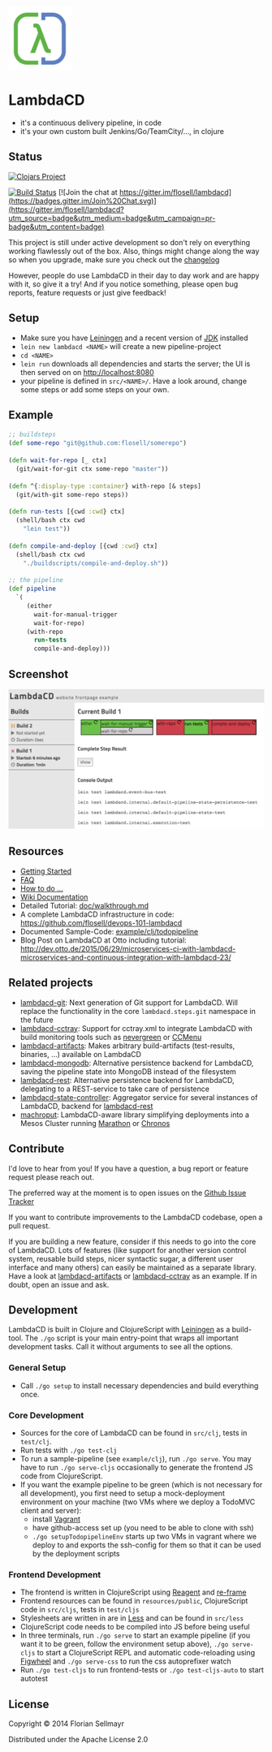 <img src="doc/img/lambdacd-logo.png" width="125px"/>

# LambdaCD


* it's a continuous delivery pipeline, in code
* it's your own custom built Jenkins/Go/TeamCity/..., in clojure


## Status

[![Clojars Project](http://clojars.org/lambdacd/latest-version.svg)](http://clojars.org/lambdacd)

[![Build Status](https://travis-ci.org/flosell/lambdacd.svg?branch=master)](https://travis-ci.org/flosell/lambdacd) [![Join the chat at https://gitter.im/flosell/lambdacd](https://badges.gitter.im/Join%20Chat.svg)](https://gitter.im/flosell/lambdacd?utm_source=badge&utm_medium=badge&utm_campaign=pr-badge&utm_content=badge)

This project is still under active development so don't rely on everything working flawlessly out of the box.
Also, things might change along the way so when you upgrade, make sure you check out the [changelog](CHANGELOG.md)

However, people do use LambdaCD in their day to day work and are happy with it, so give it a try!
And if you notice something, please open bug reports, feature requests or just give feedback!

## Setup

* Make sure you have [Leiningen](http://leiningen.org) and a recent version of 
  [JDK](http://www.oracle.com/technetwork/java/javase/downloads/jdk8-downloads-2133151.html) installed
* `lein new lambdacd <NAME>` will create a new pipeline-project
* `cd <NAME>`
* `lein run` downloads all dependencies and starts the server; the UI is then served on on [http://localhost:8080](http://localhost:8080)
* your pipeline is defined in `src/<NAME>/`. Have a look around, change some steps or add some steps on your own.


## Example

```clojure
;; buildsteps
(def some-repo "git@github.com:flosell/somerepo")

(defn wait-for-repo [_ ctx]
  (git/wait-for-git ctx some-repo "master"))

(defn ^{:display-type :container} with-repo [& steps]
  (git/with-git some-repo steps))

(defn run-tests [{cwd :cwd} ctx]
  (shell/bash ctx cwd
    "lein test"))

(defn compile-and-deploy [{cwd :cwd} ctx]
  (shell/bash ctx cwd
    "./buildscripts/compile-and-deploy.sh"))

;; the pipeline
(def pipeline
  `(
     (either
       wait-for-manual-trigger
       wait-for-repo)
     (with-repo
       run-tests
       compile-and-deploy)))
```

## Screenshot

![Screenshot](doc/img/readme-screenshot.png)


## Resources

* [Getting Started](http://www.lambda.cd/getting-started/)
* [FAQ](doc/FAQ.md)
* [How to do ...](doc/howto.md)
* [Wiki Documentation](https://github.com/flosell/lambdacd/wiki)
* Detailed Tutorial: [doc/walkthrough.md](doc/walkthrough.md)
* A complete LambdaCD infrastructure in code: https://github.com/flosell/devops-101-lambdacd
* Documented Sample-Code: [example/clj/todopipeline](example/clj/todopipeline)
* Blog Post on LambdaCD at Otto including tutorial: http://dev.otto.de/2015/06/29/microservices-ci-with-lambdacd-microservices-and-continuous-integration-with-lambdacd-23/

## Related projects

* [lambdacd-git](https://github.com/flosell/lambdacd-git): Next generation of Git support for LambdaCD. Will replace the functionality in the core `lambdacd.steps.git` namespace in the future
* [lambdacd-cctray](https://github.com/flosell/lambdacd-cctray): Support for cctray.xml to integrate LambdaCD with build monitoring tools such as [nevergreen](http://nevergreen.io/) or [CCMenu](http://ccmenu.org/)
* [lambdacd-artifacts](https://github.com/flosell/lambdacd-artifacts): Makes arbitrary build-artifacts (test-results, binaries, ...) available on LambdaCD
* [lambdacd-mongodb](https://github.com/SimonMonecke/lambdacd-mongodb): Alternative persistence backend for LambdaCD, saving the pipeline state into MongoDB instead of the filesystem
* [lambdacd-rest](https://github.com/SimonMonecke/lambdacd-rest): Alternative persistence backend for LambdaCD, delegating to a REST-service to take care of persistence
* [lambdacd-state-controller](https://github.com/SimonMonecke/lambdacd-state-controller): Aggregator service for several instances of LambdaCD, backend for [lambdacd-rest](https://github.com/SimonMonecke/lambdacd-rest)
* [machroput](https://github.com/otto-de/machroput): LambdaCD-aware library simplifying deployments into a Mesos Cluster running [Marathon](https://github.com/mesosphere/marathon) or [Chronos](https://github.com/mesos/chronos)

## Contribute

I'd love to hear from you! If you have a question, a bug report or feature request please reach out.

The preferred way at the moment is to open issues on the [Github Issue Tracker](https://github.com/flosell/lambdacd/issues)

If you want to contribute improvements to the LambdaCD codebase, open a pull request.

If you are building a new feature, consider if this needs to go into the core of LambdaCD. Lots of features
(like support for another version control system, reusable build steps, nicer syntactic sugar, a different user interface
and many others) can easily be maintained as a separate library.
Have a look at [lambdacd-artifacts](https://github.com/flosell/lambdacd-artifacts) or [lambdacd-cctray](https://github.com/flosell/lambdacd-cctray)
as an example. If in doubt, open an issue and ask.


## Development

LambdaCD is built in Clojure and ClojureScript with [Leiningen](http://leiningen.org) as a build-tool.
The `./go` script is your main entry-point that wraps all important development tasks.
Call it without arguments to see all the options.

### General Setup 

* Call `./go setup` to install necessary dependencies and build everything once. 

### Core Development

* Sources for the core of LambdaCD can be found in `src/clj`, tests in `test/clj`.
* Run tests with `./go test-clj`
* To run a sample-pipeline (see `example/clj`), run `./go serve`. You may have to run `./go serve-cljs` occasionally to
  generate the frontend JS code from ClojureScript.
* If you want the example pipeline to be green (which is not necessary for all development), you first need to setup a
  mock-deployment environment on your machine (two VMs where we deploy a TodoMVC client and server):
  * install [Vagrant](http://www.vagrantup.com/downloads.html)
  * have github-access set up (you need to be able to clone with ssh)
  * `./go setupTodopipelineEnv` starts up two VMs in vagrant where we deploy to and exports the ssh-config for them so that it can be used by the deployment scripts

### Frontend Development

* The frontend is written in ClojureScript using [Reagent](https://github.com/reagent-project/reagent) and [re-frame](https://github.com/Day8/re-frame)
* Frontend resources can be found in `resources/public`, ClojureScript code in `src/cljs`, tests in `test/cljs`
* Stylesheets are written in are in [Less](http://lesscss.org/) and can be found in `src/less`
* ClojureScript code needs to be compiled into JS before being useful
* In three terminals, run `./go serve` to start an example pipeline (if you want it to be green, follow the environment
  setup above), `./go serve-cljs` to start a ClojureScript REPL and automatic code-reloading using
  [Figwheel](https://github.com/bhauman/lein-figwheel) and `./go serve-css` to run the css autoprefixer watch
* Run `./go test-cljs` to run frontend-tests or `./go test-cljs-auto` to start autotest


## License

Copyright © 2014 Florian Sellmayr

Distributed under the Apache License 2.0
